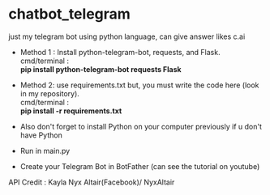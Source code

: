 # chatbot_telegram
just my telegram bot using python language, can give answer likes c.ai

* Method 1 :
Install python-telegram-bot, requests, and Flask.<br>cmd/terminal : <br>
<strong>pip install python-telegram-bot requests Flask</strong>

* Method 2:
use requirements.txt but, you must write the code here (look in my repository).<br>cmd/terminal : <br>
<strong>pip install -r requirements.txt</strong>


- Also don't forget to install Python on your computer previously if u don't have Python

- Run in main.py
  
- Create your Telegram Bot in BotFather (can see the tutorial on youtube)

API Credit : Kayla Nyx Altair(Facebook)/ NyxAltair
